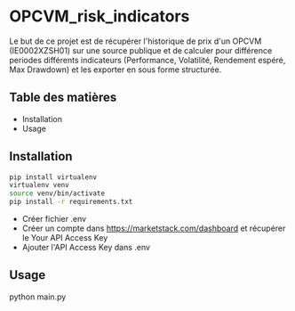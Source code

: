 # OPCVM_risk_indicators
Le but de ce projet est de récupérer l'historique de prix d'un OPCVM (IE0002XZSH01) sur une source publique et de calculer pour différence periodes différents indicateurs (Performance, Volatilité, Rendement espéré, Max Drawdown) et les exporter en sous forme structurée.

## Table des matières

- Installation
- Usage

## Installation


```bash
pip install virtualenv
virtualenv venv
source venv/bin/activate
pip install -r requirements.txt
```
- Créer fichier .env 
- Créer un compte dans https://marketstack.com/dashboard et récupérer le Your API Access Key
- Ajouter l'API Access Key dans .env
## Usage


python main.py

